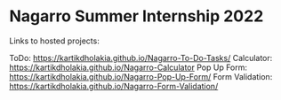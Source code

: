 # Nagarro Summer Internship 2022
Links to hosted projects:

ToDo: https://kartikdholakia.github.io/Nagarro-To-Do-Tasks/
Calculator: https://kartikdholakia.github.io/Nagarro-Calculator
Pop Up Form: https://kartikdholakia.github.io/Nagarro-Pop-Up-Form/
Form Validation: https://kartikdholakia.github.io/Nagarro-Form-Validation/